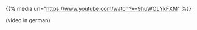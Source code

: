 <!--
.. title: Let's play make fries
.. slug: lets-play-make-fries
.. date: 2015-10-29 20:00:00 UTC+01:00
.. tags:
.. category: video
.. link:
.. description:
.. type: text
-->

{{% media url="https://www.youtube.com/watch?v=9huWOLYkFXM" %}}

(video in german)
